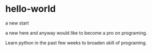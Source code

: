 # hello-world
a new start


a new here and anyway would like to become a pro on programing.



Learn python in the past few weeks to broaden skill of programing.
